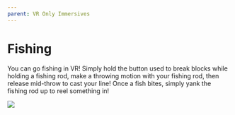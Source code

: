 ```yaml
---
parent: VR Only Immersives
---
```



# Fishing

You can go fishing in VR! Simply hold the button used to break blocks while holding a fishing rod, make a throwing motion with your fishing rod, then release mid-throw to cast your line! Once a fish bites, simply yank the fishing rod up to reel something in!

![](/gif/fishing_vr.gif)